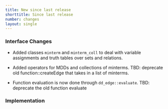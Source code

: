 ```yaml
---
title: New since last release
shorttitle: Since last release
number: changes
layout: single
---
```


### Interface Changes

* Added classes ```minterm``` and ```minterm_coll``` to deal
    with variable assignments and truth tables over sets and relations.

* Added operators for MDDs and collections of minterms.
    TBD: deprecate old function::createEdge that takes
    in a list of minterms.

* Function evaluation is now done through ```dd_edge::evaluate```.
    TBD: deprecate the old function evaluate

### Implementation


